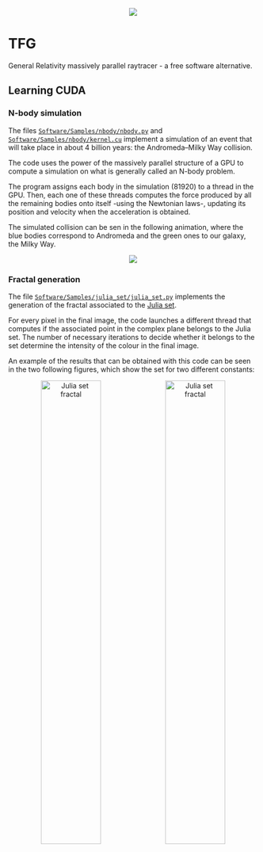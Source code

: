 <p align="center">
<img src="https://s23.postimg.org/9ds4x6wsr/ezgif_com_e05f69cf2c.gif" />
</p>

# TFG
General Relativity massively parallel raytracer - a free software alternative.

## Learning CUDA
### N-body simulation
The files [`Software/Samples/nbody/nbody.py`](https://github.com/agarciamontoro/TFG/blob/master/Samples/nbody/nbody.py) and 
[`Software/Samples/nbody/kernel.cu`](https://github.com/agarciamontoro/TFG/blob/master/Samples/nbody/kernel.cu) 
implement a simulation of an event that will take place in about 4 billion years: the Andromeda–Milky Way collision.

The code uses the power of the massively parallel structure of a GPU to compute a simulation on what is generally called an N-body problem.

The program assigns each body in the simulation (81920) to a thread in the GPU. Then, each one of these threads computes the force produced by all the remaining bodies onto itself -using the Newtonian laws-, updating its position and velocity when the acceleration is obtained.

The simulated collision can be sen in the following animation, where the blue bodies correspond to Andromeda and the green ones to our galaxy, the Milky Way.

<p align="center">
<img src="https://cloud.githubusercontent.com/assets/3924815/13893566/c74974c8-ed5f-11e5-9536-1533721596aa.gif" />
</p>

### Fractal generation
The file [`Software/Samples/julia_set/julia_set.py`](https://github.com/agarciamontoro/TFG/blob/master/Samples/julia_set/julia_set.py) implements the generation of the fractal associated to the [Julia 
set](https://en.wikipedia.org/wiki/Julia_set).

For every pixel in the final image, the code launches a different thread that computes if the associated point in the complex plane belongs to the Julia set. The number of necessary iterations to decide whether it belongs to the set determine the intensity of the colour in the final image.

An example of the results that can be obtained with this code can be seen in the two following figures, which show the set for two different constants:

<p align="center">
<img src="https://cloud.githubusercontent.com/assets/3924815/11050110/6e21aad2-8743-11e5-8414-6eb5bd86e881.png" width="49%" alt="Julia set fractal"/> <img src="https://cloud.githubusercontent.com/assets/3924815/11050389/bacaeeb4-8745-11e5-8fa5-f45278f62731.png" width="49%" alt="Julia set fractal"/>
</p>
